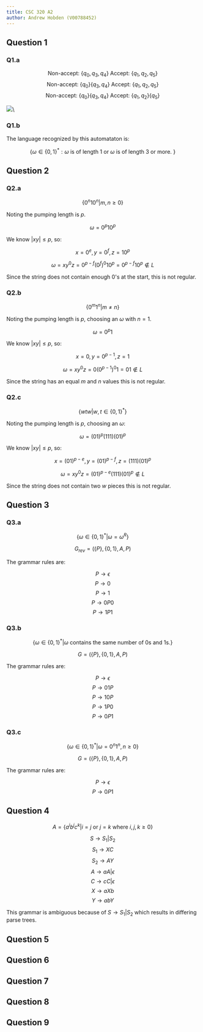 ```yaml
---
title: CSC 320 A2
author: Andrew Hobden (V00788452)
---
```


## Question 1

### Q1.a

$$ \text{Non-accept: } \{ q_0, q_3, q_4 \} \text{ Accept: } \{ q_1, q_2, q_5 \} $$
$$ \text{Non-accept: } \{ q_0 \} \{ q_3, q_4 \} \text{ Accept: } \{ q_1, q_2, q_5 \} $$
$$ \text{Non-accept: } \{ q_0 \} \{ q_3, q_4 \} \text{ Accept: } \{ q_1, q_2 \} \{ q_5 \} $$

![](img/q1-min.png)\


### Q1.b

The language recognized by this automataton is:

$$ \{ \omega \in \{0,1\}^* : \omega \text{ is of length 1 or } \omega \text{ is of length 3 or more. } \} $$

## Question 2

### Q2.a

$$ \{ 0^n10^n | m,n \geq 0 \} $$

Noting the pumping length is $p$.

$$ \omega = 0^p10^p $$

We know $|xy| \leq p$, so:

$$ x=0^e, y=0^f, z=10^p $$

$$ \omega = xy^0z = 0^{p-f} (0^f)^0 1 0^p = 0^{p-f} 1 0^p \notin L $$

Since the string does not contain enough $0$'s at the start, this is not regular.

### Q2.b

$$ \{ 0^m1^n | m \neq n \} $$

Noting the pumping length is $p$, choosing an $\omega$ with $n=1$.

$$ \omega = 0^p1 $$

We know $|xy| \leq p$, so:

$$ x=0, y=0^{p-1}, z=1 $$

$$ \omega = xy^0z = 0(0^{p-1})^0 1 = 01 \notin L $$

Since the string has an equal $m$ and $n$ values this is not regular.

### Q2.c

$$ \{ wtw | w,t \in \{0,1\}^* \} $$

Noting the pumping length is $p$, choosing an $\omega$:

$$ \omega = (01)^p (111) (01)^p $$

We know $|xy| \leq p$, so:

$$ x=(01)^{p-e}, y=(01)^{p-f}, z=(111)(01)^p $$

$$ \omega = xy^0z = (01)^{p-e} (111)(01)^p \notin L $$

Since the string does not contain two $w$ pieces this is not regular.

## Question 3

### Q3.a

$$ \{ \omega \in \{0,1\}^* | \omega = \omega^R \} $$

$$ G_{rev} = (\{P\},\{0,1\},A,P) $$

The grammar rules are:

$$ P \rightarrow \epsilon $$
$$ P \rightarrow 0 $$
$$ P \rightarrow 1 $$
$$ P \rightarrow 0P0 $$
$$ P \rightarrow 1P1 $$

### Q3.b

$$ \{ \omega \in \{0,1\}^* | \omega \text{ contains the same number of 0s and 1s.} \} $$

$$ G = (\{P\},\{0,1\},A,P) $$

The grammar rules are:

$$ P \rightarrow \epsilon $$
$$ P \rightarrow 01P $$
$$ P \rightarrow 10P $$
$$ P \rightarrow 1P0 $$
$$ P \rightarrow 0P1 $$

### Q3.c

$$ \{ \omega \in \{0,1\}^* | \omega = 0^n1^n, n \geq 0 \} $$

$$ G = (\{P\},\{0,1\},A,P) $$

The grammar rules are:

$$ P \rightarrow \epsilon $$
$$ P \rightarrow 0P1 $$

## Question 4

$$ A = \{ a^i b^j c^k | i=j \text{ or } j=k \text{ where } i,j,k \geq 0 \} $$

$$ S \rightarrow S_1 | S_2 $$
$$ S_1 \rightarrow XC $$
$$ S_2 \rightarrow AY $$
$$ A \rightarrow aA|\epsilon $$
$$ C \rightarrow cC|\epsilon $$
$$ X \rightarrow aXb $$
$$ Y \rightarrow abY $$

This grammar is ambiguous because of $S \rightarrow S_1 | S_2$ which results in differing parse trees.

## Question 5

## Question 6

## Question 7

## Question 8

## Question 9

